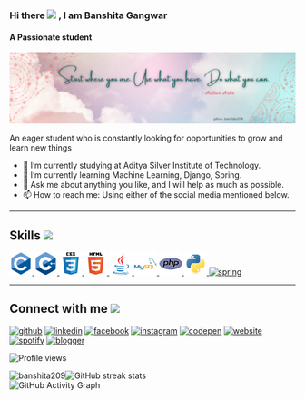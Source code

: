 

### Hi there <!--👋--> <img src = "https://raw.githubusercontent.com/MartinHeinz/MartinHeinz/master/wave.gif" width = 50px> , I am Banshita Gangwar
#### A Passionate student
![A Passionate Java Developer](https://github.com/banshita209/banshita209/blob/master/banner1.png)

An eager student who is constantly looking for opportunities to grow and learn new things
- 🔭 I’m currently studying at Aditya Silver Institute of Technology.
- 🌱 I’m currently learning Machine Learning, Django, Spring.
- 💬 Ask me about anything you like, and I will help as much as possible.   
- 📫 How to reach me: Using either of the social media mentioned below.
<hr>

<!--<h3 align="left">Languages and Tools:</h3>-->
<h2> Skills <img src = "https://media2.giphy.com/media/QssGEmpkyEOhBCb7e1/giphy.gif?cid=ecf05e47a0n3gi1bfqntqmob8g9aid1oyj2wr3ds3mg700bl&rid=giphy.gif" width = 32px> </h2>
<p align="left"> <a href="https://www.cprogramming.com/" target="_blank"> <img src="https://raw.githubusercontent.com/devicons/devicon/master/icons/c/c-original.svg" alt="c" width="40" height="40"/> </a> <a href="https://www.w3schools.com/cpp/" target="_blank"> <img src="https://raw.githubusercontent.com/devicons/devicon/master/icons/cplusplus/cplusplus-original.svg" alt="cplusplus" width="40" height="40"/> </a> <a href="https://www.w3schools.com/css/" target="_blank"> <img src="https://raw.githubusercontent.com/devicons/devicon/master/icons/css3/css3-original-wordmark.svg" alt="css3" width="40" height="40"/> </a> <a href="https://www.w3.org/html/" target="_blank"> <img src="https://raw.githubusercontent.com/devicons/devicon/master/icons/html5/html5-original-wordmark.svg" alt="html5" width="40" height="40"/> </a> <a href="https://www.java.com" target="_blank"> <img src="https://raw.githubusercontent.com/devicons/devicon/master/icons/java/java-original.svg" alt="java" width="40" height="40"/> </a> <a href="https://www.mysql.com/" target="_blank"> <img src="https://raw.githubusercontent.com/devicons/devicon/master/icons/mysql/mysql-original-wordmark.svg" alt="mysql" width="40" height="40"/> </a> <a href="https://www.php.net" target="_blank"> <img src="https://raw.githubusercontent.com/devicons/devicon/master/icons/php/php-original.svg" alt="php" width="40" height="40"/> </a> <a href="https://www.python.org" target="_blank"> <img src="https://raw.githubusercontent.com/devicons/devicon/master/icons/python/python-original.svg" alt="python" width="40" height="40"/> </a> <a href="https://spring.io/" target="_blank"> <img src="https://www.vectorlogo.zone/logos/springio/springio-icon.svg" alt="spring" width="40" height="40"/> </a> </p>

<hr>

<h2> Connect with me <img src='https://raw.githubusercontent.com/ShahriarShafin/ShahriarShafin/main/Assets/handshake.gif' width="100px"> </h2>

[<img src='https://cdn.jsdelivr.net/npm/simple-icons@3.0.1/icons/github.svg' alt='github' height='40'>](https://github.com/banshita209)  [<img src='https://cdn.jsdelivr.net/npm/simple-icons@3.0.1/icons/linkedin.svg' alt='linkedin' height='40'>](https://www.linkedin.com/in/banshita-gangwar/)  [<img src='https://cdn.jsdelivr.net/npm/simple-icons@3.0.1/icons/facebook.svg' alt='facebook' height='40'>](https://www.facebook.com/Banshita-Gangwar)  [<img src='https://cdn.jsdelivr.net/npm/simple-icons@3.0.1/icons/instagram.svg' alt='instagram' height='40'>](https://www.instagram.com/banshita_gangwar/)  [<img src='https://cdn.jsdelivr.net/npm/simple-icons@3.0.1/icons/codepen.svg' alt='codepen' height='40'>](https://codepen.io/bansi20)  [<img src='https://cdn.jsdelivr.net/npm/simple-icons@3.0.1/icons/icloud.svg' alt='website' height='40'>](https://banshitagangwar.github.io/)  [<img src='https://cdn.jsdelivr.net/npm/simple-icons@3.0.1/icons/spotify.svg' alt='spotify' height='40'>](https://open.spotify.com/user/xtli9sp9pc584j883efyp3apa?si=Tz06m9OXR7KDuVeHJ7ByFQ)  [<img src='https://cdn.jsdelivr.net/npm/simple-icons@3.0.1/icons/blogger.svg' alt='blogger' height='40'>](https://canibeunknown.blogspot.com/)  

![Profile views](https://gpvc.arturio.dev/banshita209) &nbsp;&nbsp;&nbsp;&nbsp; <p><img align="left" src="https://github-readme-stats.vercel.app/api/top-langs?username=banshita209&show_icons=true&locale=en&layout=compact&langs_count=7" alt="banshita209" /></p>


<!-- ![GitHub stats](https://github-readme-stats.vercel.app/api?username=banshita209&show_icons=true&count_private=true) -->



![GitHub streak stats](https://github-readme-streak-stats.herokuapp.com/?user=banshita209)  
![GitHub Activity Graph](https://activity-graph.herokuapp.com/graph?username=banshita209&theme=rogue)  


